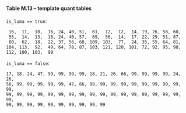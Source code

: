 #### Table M.13 – template quant tables

`is_luma == true`:
```
 16,  11,  10,  16, 24, 40, 51,  61,  12,  12,  14, 19, 26, 58, 60,
 55,  14,  13,  16, 24, 40, 57,  69,  56,  14,  17, 22, 29, 51, 87,
 80,  62,  18,  22, 37, 56, 68, 109, 103,  77,  24, 35, 55, 64, 81,
104, 113,  92,  49, 64, 78, 87, 103, 121, 120, 101, 72, 92, 95, 98,
112, 100, 103,  99
```

`is_luma == false`:
```
17, 18, 24, 47, 99, 99, 99, 99, 18, 21, 26, 66, 99, 99, 99, 99, 24, 26,
56, 99, 99, 99, 99, 99, 47, 66, 99, 99, 99, 99, 99, 99, 99, 99, 99, 99,
99, 99, 99, 99, 99, 99, 99, 99, 99, 99, 99, 99, 99, 99, 99, 99, 99, 99,
99, 99, 99, 99, 99, 99, 99, 99, 99, 99
```


